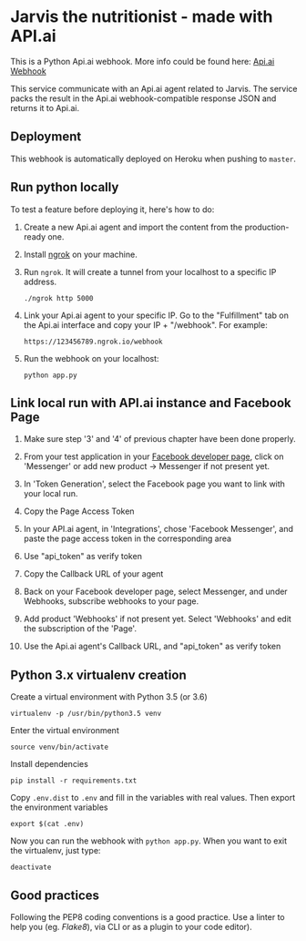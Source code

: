 # Jarvis the nutritionist - made with API.ai

This is a Python Api.ai webhook. More info could be found here:
[Api.ai Webhook](https://docs.api.ai/docs/webhook)

This service communicate with an Api.ai agent related to Jarvis. The service packs the result in the Api.ai webhook-compatible response JSON and returns it to Api.ai.


## Deployment

This webhook is automatically deployed on Heroku when pushing to `master`.

## Run python locally

To test a feature before deploying it, here's how to do:

1) Create a new Api.ai agent and import the content from the production-ready one.

2) Install [ngrok](https://ngrok.com) on your machine.

3) Run `ngrok`. It will create a tunnel from your localhost to a specific IP address. 

    `./ngrok http 5000`

4) Link your Api.ai agent to your specific IP. Go to the "Fulfillment" tab on the Api.ai interface and copy your IP + "/webhook". For example:

    `https://123456789.ngrok.io/webhook`

5) Run the webhook on your localhost:

    `python app.py`


## Link local run with API.ai instance and Facebook Page

1) Make sure step '3' and '4' of previous chapter have been done properly.

2) From your test application in your [Facebook developer page](https://developers.facebook.com), click on 'Messenger' or add new product -> Messenger if not present yet.

3) In 'Token Generation', select the Facebook page you want to link with your local run.

4) Copy the Page Access Token

5) In your API.ai agent, in 'Integrations', chose 'Facebook Messenger', and paste the page access token in the corresponding area

6) Use "api_token" as verify token

7) Copy the Callback URL of your agent

8) Back on your Facebook developer page, select Messenger, and under Webhooks, subscribe webhooks to your page.

9) Add product 'Webhooks' if not present yet. Select 'Webhooks' and edit the subscription of the 'Page'.

10) Use the Api.ai agent's Callback URL, and "api_token" as verify token


## Python 3.x virtualenv creation

Create a virtual environment with Python 3.5 (or 3.6)

	virtualenv -p /usr/bin/python3.5 venv

Enter the virtual environment

	source venv/bin/activate

Install dependencies

	pip install -r requirements.txt

Copy `.env.dist` to `.env` and fill in the variables with real values. Then export the environment variables

	export $(cat .env)

Now you can run the webhook with `python app.py`. When you want to exit the virtualenv, just type:

    deactivate


## Good practices

Following the PEP8 coding conventions is a good practice. Use a linter to help you (eg. *Flake8*), via CLI or as a plugin to your code editor).
